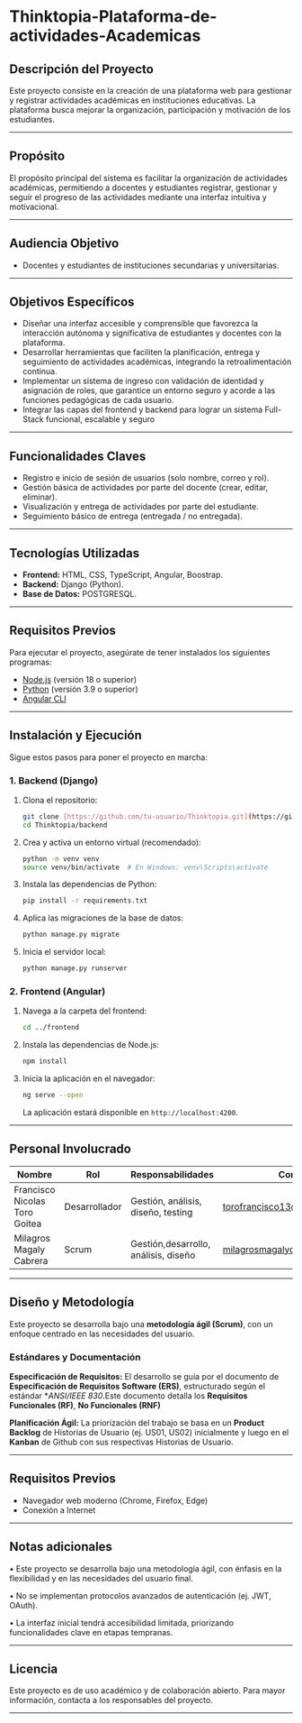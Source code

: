 # Thinktopia-Plataforma-de-actividades-Academicas

## Descripción del Proyecto
Este proyecto consiste en la creación de una plataforma web para gestionar y registrar actividades académicas en instituciones educativas. La plataforma busca mejorar la organización, participación y motivación de los estudiantes.


---

## Propósito
El propósito principal del sistema es facilitar la organización de actividades académicas, permitiendo a docentes y estudiantes registrar, gestionar y seguir el progreso de las actividades mediante una interfaz intuitiva y motivacional.

---

## Audiencia Objetivo
- Docentes y estudiantes de instituciones secundarias y universitarias.

---

## Objetivos Específicos
- Diseñar una interfaz accesible y comprensible que favorezca la interacción autónoma y significativa de estudiantes y docentes con la plataforma.
- Desarrollar herramientas que faciliten la planificación, entrega y seguimiento de actividades académicas, integrando la retroalimentación continua.
- Implementar un sistema de ingreso con validación de identidad y asignación de roles, que garantice un entorno seguro y acorde a las funciones pedagógicas de cada usuario.
- Integrar las capas del frontend y backend para lograr un sistema Full-Stack funcional, escalable y seguro


---

## Funcionalidades Claves
- Registro e inicio de sesión de usuarios (solo nombre, correo y rol).
- Gestión básica de actividades por parte del docente (crear, editar, eliminar).
- Visualización y entrega de actividades por parte del estudiante.
- Seguimiento básico de entrega (entregada / no entregada).


---

## Tecnologías Utilizadas
- **Frontend:** HTML, CSS, TypeScript, Angular, Boostrap.
- **Backend:** Django (Python).
- **Base de Datos:** POSTGRESQL.
  
---
## Requisitos Previos
Para ejecutar el proyecto, asegúrate de tener instalados los siguientes programas:
* [Node.js](https://nodejs.org/) (versión 18 o superior)
* [Python](https://www.python.org/) (versión 3.9 o superior)
* [Angular CLI](https://angular.io/cli) 

---

## Instalación y Ejecución
Sigue estos pasos para poner el proyecto en marcha:

### 1. Backend (Django)
1.  Clona el repositorio:
    ```bash
    git clone [https://github.com/tu-usuario/Thinktopia.git](https://github.com/tu-usuario/Thinktopia.git)
    cd Thinktopia/backend
    ```
2.  Crea y activa un entorno virtual (recomendado):
    ```bash
    python -m venv venv
    source venv/bin/activate  # En Windows: venv\Scripts\activate
    ```
3.  Instala las dependencias de Python:
    ```bash
    pip install -r requirements.txt
    ```
4.  Aplica las migraciones de la base de datos:
    ```bash
    python manage.py migrate
    ```
5.  Inicia el servidor local:
    ```bash
    python manage.py runserver
    ```

### 2. Frontend (Angular)
1.  Navega a la carpeta del frontend:
    ```bash
    cd ../frontend
    ```
2.  Instala las dependencias de Node.js:
    ```bash
    npm install
    ```
3.  Inicia la aplicación en el navegador:
    ```bash
    ng serve --open
    ```
    La aplicación estará disponible en `http://localhost:4200`.

---

## Personal Involucrado
| Nombre | Rol | Responsabilidades | Contacto |
|---------|-----|---------------------|----------|
| Francisco Nicolas Toro Goitea | Desarrollador | Gestión, análisis, diseño, testing  | torofrancisco13@gmail.com |
| Milagros Magaly Cabrera | Scrum | Gestión,desarrollo, análisis, diseño              | milagrosmagalycabrera@gmail.com |

---
##  Diseño y Metodología
Este proyecto se desarrolla bajo una **metodología ágil (Scrum)**, con un enfoque centrado en las necesidades del usuario.

### Estándares y Documentación

**Especificación de Requisitos:** El desarrollo se guía por el documento de **Especificación de Requisitos Software (ERS)**, estructurado según el estándar **ANSI/IEEE 830*.Este documento detalla los **Requisitos Funcionales (RF)**, **No Funcionales (RNF)**

**Planificación Ágil:** La priorización del trabajo se basa en un **Product Backlog** de Historias de Usuario (ej. US01, US02) inicialmente y luego en el **Kanban** de Github con sus  respectivas Historias de Usuario.

---
## Requisitos Previos
- Navegador web moderno (Chrome, Firefox, Edge)
- Conexión a Internet

---
## Notas adicionales

•	Este proyecto se desarrolla bajo una metodología ágil, con énfasis en la flexibilidad y en las necesidades del usuario final.

• No se implementan protocolos avanzados de autenticación (ej. JWT, OAuth).

•	La interfaz inicial tendrá accesibilidad limitada, priorizando funcionalidades clave en etapas tempranas.
________________________________________
## Licencia
Este proyecto es de uso académico y de colaboración abierto. Para mayor información, contacta a los responsables del proyecto.
________________________________________



